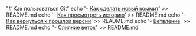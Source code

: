 "# Как пользоваться Git"
echo '- [Как сделать новый коммит](./commmit_help.md)' >> README.md 
echo '- [Как просмотреть историю](./log_help.md)' >> README.md
echo '- [Как вернуться к прошлой версии](./reset_help.md)' >> README.md
echo '- [Ветвление](./branch_help.md)' >> README.md
echo "- [Слияние веток](./merge_help.md)" >> README.md 

